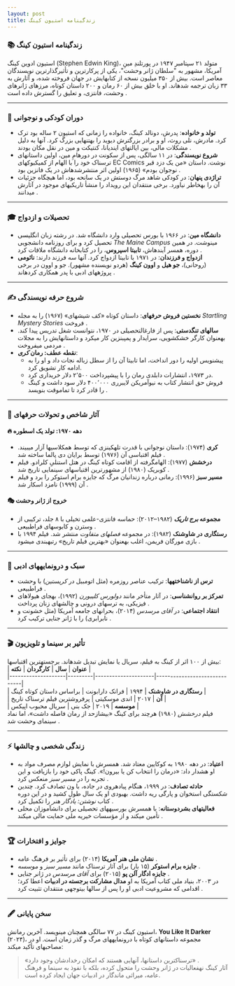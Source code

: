 ```yaml
---
layout: post
title: زندگینامه استیون کینگ
---
```


### 📚 **زندگینامه استیون کینگ**  
استیون ادوین کینگ (Stephen Edwin King)، متولد ۲۱ سپتامبر ۱۹۴۷ در پورتلندِ مینِ آمریکا، مشهور به "سلطان ژانر وحشت"، یکی از پرکارترین و تأثیرگذارترین نویسندگان معاصر است. بیش از ۳۵۰ میلیون نسخه از کتابهایش در جهان فروخته شده، و آثارش به ۳۳ زبان ترجمه شدهاند. او با خلق بیش از ۶۰ رمان و ۲۰۰ داستان کوتاه، مرزهای ژانرهای وحشت، فانتزی، و تعلیق را گسترش داده است .  

---

### 👶 **دوران کودکی و نوجوانی**  
- **تولد و خانواده**: پدرش، دونالد کینگ، خانواده را زمانی که استیون ۲ ساله بود ترک کرد. مادرش، نلی روث، او و برادر بزرگترش دیوید را بهتنهایی بزرگ کرد. آنها به دلیل مشکلات مالی، بین ایالتهای ایندیانا، کنتیکت و مین در نقل مکان بودند .  
- **شروع نویسندگی**: در ۱۱ سالگی، پس از سکونت در دورهامِ مین، اولین داستانهای ترسناک خود را با الهام از کمیکبوکهای EC Comics نوشت. داستان «من یک دزد قبر نوجوان بودم» (۱۹۶۵) اولین اثر منتشرشدهاش در یک فانزین بود .  
- **تراژدی پنهان**: در کودکی شاهد مرگ دوستش در یک سانحه بود، اما هیچگاه جزئیات آن را بهخاطر نیاورد. برخی منتقدان این رویداد را منشأ تاریکیهای موجود در آثارش میدانند .  

---

### 🎓 **تحصیلات و ازدواج**  
- **دانشگاه مین**: در ۱۹۶۶ با بورس تحصیلی وارد دانشگاه شد. در رشته زبان انگلیسی تحصیل کرد و برای روزنامه دانشجویی *The Maine Campus* مینوشت. در همین دوره، همسر آیندهاش، **تابیتا اسپروس**، را در کتابخانه دانشگاه ملاقات کرد .  
- **ازدواج و فرزندان**: در ۱۹۷۱ با تابیتا ازدواج کرد. آنها سه فرزند دارند: **نائومی** (روحانی)، **جو هیل** و **اوون کینگ** (هردو نویسنده مشهور). جو و اوون در برخی پروژههای ادبی با پدر همکاری کردهاند .  

---

### ✍️ **شروع حرفه نویسندگی**  
- **نخستین فروش حرفهای**: داستان کوتاه «کف شیشهای» (۱۹۶۷) را به مجله *Startling Mystery Stories* فروخت .  
- **سالهای تنگدستی**: پس از فارغالتحصیلی در ۱۹۷۰، نتوانست شغل تدریس پیدا کند. بهعنوان کارگر خشکشویی، سرایدار و پمپبنزین کار میکرد و داستانهایش را به مجلات مردمی میفروخت .  
- **نقطه عطف: رمان *کری***:  
  - پیشنویس اولیه را دور انداخت، اما تابیتا آن را از سطل زباله نجات داد و او را به ادامه کار تشویق کرد.  
  - در ۱۹۷۳، انتشارات دابلدی رمان را با پیشپرداخت ۲٬۵۰۰ دلار خریداری کرد.  
  - فروش حق انتشار کتاب به نیوآمریکن لایبرری ۴۰۰٬۰۰۰ دلار سود داشت و کینگ را قادر کرد تا تماموقت بنویسد .  

---

### 📖 **آثار شاخص و تحولات حرفهای**  
#### 🔥 **دهه ۱۹۷۰: تولد یک اسطوره**  
- **کری** (۱۹۷۴): داستان نوجوانی با قدرت تلهکینزی که توسط همکلاسیها آزار میبیند. فیلم اقتباسی آن (۱۹۷۶) توسط برایان دی پالما ساخته شد .  
- **درخشش** (۱۹۷۷): الهامگرفته از اقامت کوتاه کینگ در هتل استنلیِ کلرادو. فیلم کوبریک (۱۹۸۰) از مشهورترین اقتباسهای سینمایی تاریخ شد .  
- **مسیر سبز** (۱۹۹۶): رمانی درباره زندانیان مرگ که جایزه برام استوکر را برد و فیلم آن (۱۹۹۹) نامزد اسکار شد .  

#### 🎭 **خروج از ژانر وحشت**  
- **مجموعه *برج تاریک*** (۱۹۸۲–۲۰۱۲): حماسه فانتزی-علمی تخیلی با ۸ جلد، ترکیبی از وسترن و کابوسهای فراطبیعی .  
- **رستگاری در شاوشنک** (۱۹۸۲): در مجموعه *فصلهای متفاوت* منتشر شد. فیلم ۱۹۹۴ با بازی مورگان فریمن، اغلب بهعنوان «بهترین فیلم تاریخ» رتبهبندی میشود .  

---

### 🧠 **سبک و درونمایههای ادبی**  
- **ترس از ناشناختهها**: ترکیب عناصر روزمره (مثل اتومبیل در *کریستین*) با وحشت فراطبیعی .  
- **تمرکز بر روانشناسی**: در آثار متأخر مانند *دولورس کلیبورن* (۱۹۹۲)، بهجای هیولاهای فیزیکی، به ترسهای درونی و چالشهای زنان پرداخت .  
- **انتقاد اجتماعی**: در *آقای مرسدس* (۲۰۱۴)، بحرانهای جامعه آمریکا (مثل خشونت و نابرابری) را با ژانر جنایی ترکیب کرد .  

---

### 🎬 **تأثیر بر سینما و تلویزیون**  
بیش از ۱۰۰ اثر از کینگ به فیلم، سریال یا نمایش تبدیل شدهاند. برجستهترین اقتباسها:  
| **عنوان**         | **سال** | **کارگردان**       | **نکته**                     |  
|--------------------|---------|---------------------|------------------------------|  
| **رستگاری در شاوشنک** | ۱۹۹۴    | فرانک دارابونت     | براساس داستان کوتاه کینگ    |  
| **آن**             | ۲۰۱۷    | اندی موسکیتی       | پرفروشترین فیلم ترسناک تاریخ |  
| **موسسه**          | ۲۰۱۹    | جک بنی             | سریال محبوب اپیکس           |  
فیلم *درخشش* (۱۹۸۰) هرچند برای کینگ «بیشازحد از رمان فاصله داشت»، اما نماد سینمای وحشت شد .  

---

### ⚡ **زندگی شخصی و چالشها**  
- **اعتیاد**: در دهه ۱۹۸۰ به کوکایین معتاد شد. همسرش با نمایش لوازم مصرف مواد به او هشدار داد: «درمان را انتخاب کن یا بیرون!». کینگ پاکی خود را بازیافت و این تجربه را در *مسیر سبز* منعکس کرد .  
- **حادثه تصادف**: در ۱۹۹۹، هنگام پیادهروی در جاده، با ون تصادف کرد. چندین شکستگی استخوان و پارگی ریه داشت. بهبودی او یک سال طول کشید و در این دوره کتاب *نوشتن: یادگار هنر* را تکمیل کرد .  
- **فعالیتهای بشردوستانه**: با همسرش بورسیههای تحصیلی برای دانشآموزان محلی تأمین میکند و از مؤسسات خیریه ملی حمایت مالی میکند .  

---

### 🏆 **جوایز و افتخارات**  
- **نشان ملی هنر آمریکا** (۲۰۱۴) برای تأثیر بر فرهنگ عامه .  
- **جایزه برام استوکر** (۱۵ بار) برای آثار ترسناک مانند *مسیر سبز* و *موسسه* .  
- **جایزه ادگار آلن پو** (۲۰۱۵) برای *آقای مرسدس* در ژانر جنایی .  
در ۲۰۰۳، بنیاد ملی کتاب آمریکا به او **مدال مشارکت برجسته در ادبیات** اعطا کرد؛ اقدامی که مشروعیت ادبی او را پس از سالها بیتوجهی منتقدان تثبیت کرد .  

---

### 🖋️ **سخن پایانی**  
استیون کینگ در ۷۷ سالگی همچنان مینویسد. آخرین رمانش، **You Like It Darker** (۲۰۲۴)، مجموعه داستانهای کوتاه با درونمایههای مرگ و گذر زمان است. او در مصاحبهای تأکید میکند:  
> «ترسناکترین داستانها، آنهایی هستند که امکان رخدادشان وجود دارد» .  
آثار کینگ نهفعالیات در ژانر وحشت را متحول کرده، بلکه با نفوذ به سینما و فرهنگ عامه، میراثی ماندگار در ادبیات جهان ایجاد کرده است.

